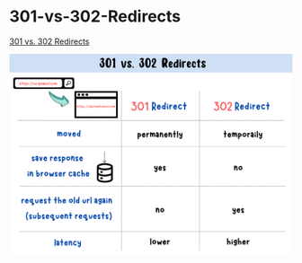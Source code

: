 # 301-vs-302-Redirects
[301 vs. 302 Redirects](https://yuminlee2.medium.com/301-vs-302-redirects-d0497186c3ad)

![301 vs 302 redirect-summary-card](https://github.com/ClaireLee22/301-vs-302-Redirects/blob/main/images/Redirect%20301%20vs.%20302.png)
